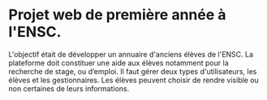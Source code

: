 # Projet web de première année à l'ENSC.

L'objectif était de développer un annuaire d'anciens élèves de l'ENSC. La plateforme doit constituer une aide aux élèves notamment pour la recherche de stage, ou d’emploi. Il faut gérer deux types d'utilisateurs, les élèves et les gestionnaires. Les élèves peuvent choisir de rendre visible ou non certaines de leurs informations.
